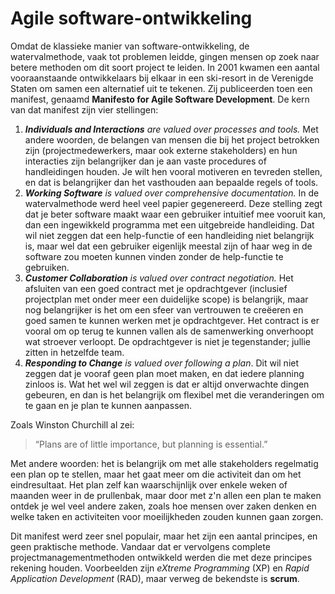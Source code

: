 # Agile software-ontwikkeling

Omdat de klassieke manier van software-ontwikkeling, de watervalmethode, vaak tot problemen leidde, gingen mensen op zoek naar betere methoden om dit soort project te leiden. In 2001 kwamen een aantal vooraanstaande ontwikkelaars bij elkaar in een ski-resort in de Verenigde Staten om samen een alternatief uit te tekenen. Zij publiceerden toen een manifest, genaamd **Manifesto for Agile Software Development**. De kern van dat manifest zijn vier stellingen:

1. _**Individuals and Interactions** are valued over processes and tools._ Met andere woorden, de belangen van mensen die bij het project betrokken zijn \(projectmedewerkers, maar ook externe stakeholders\) en hun interacties zijn belangrijker dan je aan vaste procedures of handleidingen houden. Je wilt hen vooral motiveren en tevreden stellen, en dat is belangrijker dan het vasthouden aan bepaalde regels of tools.
2. _**Working Software** is valued over comprehensive documentation._ In de watervalmethode werd heel veel papier gegenereerd. Deze stelling zegt dat je beter software maakt waar een gebruiker intuitief mee vooruit kan, dan een ingewikkeld programma met een uitgebreide handleiding. Dat wil niet zeggen dat een help-functie of een handleiding niet belangrijk is, maar wel dat een gebruiker eigenlijk meestal zijn of haar weg in de software zou moeten kunnen vinden zonder de help-functie te gebruiken.
3. _**Customer Collaboration** is valued over contract negotiation._ Het afsluiten van een goed contract met je opdrachtgever \(inclusief projectplan met onder meer een duidelijke scope\) is belangrijk, maar nog belangrijker is het om een sfeer van vertrouwen te creëeren en goed samen te kunnen werken met je opdrachtgever. Het contract is er vooral om op terug te kunnen vallen als de samenwerking onverhoopt wat stroever verloopt. De opdrachtgever is niet je tegenstander; jullie zitten in hetzelfde team.
4. _**Responding to Change** is valued over following a plan_. Dit wil niet zeggen dat je vooraf geen plan moet maken, en dat iedere planning zinloos is. Wat het wel wil zeggen is dat er altijd onverwachte dingen gebeuren, en dan is het belangrijk om flexibel met die veranderingen om te gaan en je plan te kunnen aanpassen.

Zoals Winston Churchill al zei:

> “Plans are of little importance, but planning is essential.”

Met andere woorden: het is belangrijk om met alle stakeholders regelmatig een plan op te stellen, maar het gaat meer om die activiteit dan om het eindresultaat. Het plan zelf kan waarschijnlijk over enkele weken of maanden weer in de prullenbak, maar door met z'n allen een plan te maken ontdek je wel veel andere zaken, zoals hoe mensen over zaken denken en welke taken en activiteiten voor moeilijkheden zouden kunnen gaan zorgen.

Dit manifest werd zeer snel populair, maar het zijn een aantal principes, en geen praktische methode. Vandaar dat er vervolgens complete projectmanagementmethoden ontwikkeld werden die met deze principes rekening houden. Voorbeelden zijn _eXtreme Programming_ \(XP\) en _Rapid Application Development_ \(RAD\), maar verweg de bekendste is **scrum**.

